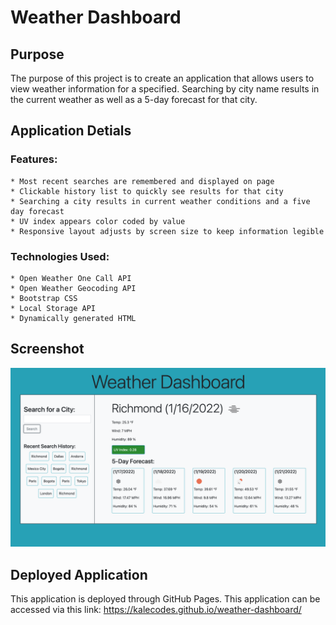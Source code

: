 # Weather Dashboard

## Purpose
The purpose of this project is to create an application that allows users to view weather information for a specified. Searching by city name results in the current weather as well as a 5-day forecast for that city. 

## Application Detials

### Features: 
    * Most recent searches are remembered and displayed on page
    * Clickable history list to quickly see results for that city
    * Searching a city results in current weather conditions and a five day forecast 
    * UV index appears color coded by value
    * Responsive layout adjusts by screen size to keep information legible 

### Technologies Used:
    * Open Weather One Call API
    * Open Weather Geocoding API
    * Bootstrap CSS
    * Local Storage API
    * Dynamically generated HTML

## Screenshot

![](./assets/images/ss1.png)

## Deployed Application 

This application is deployed through GitHub Pages. 
This application can be accessed via this link: https://kalecodes.github.io/weather-dashboard/
